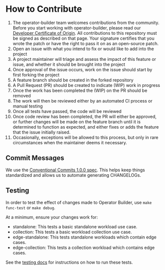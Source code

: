# How to Contribute
1. The operator-builder team welcomes contributions from the community.  Before you start working with operator-builder, please read our [Developer Certificate of Origin](https://cla.vmware.com/dco).  All contributions to this repository must be signed as described on that page.  Your signature certifies that you wrote the patch or have the right to pass it on as an open-source patch.
1. Open an issue with what you intend to fix or would like to add into the project
1. A project maintainer will triage and assess the impact of this feature or issue, and whether it should be brought into the project
1. Once approval of the issue occurs, work on the issue should start by first forking the project
1. A feature branch should be created in the forked repository
1. A Pull Request (PR) should be created to indicate (WIP) work in progress
1. Once the work has been completed the (WIP) on the PR should be removed
1. The work will then be reviewed either by an automated CI process or manual testing
1. Once all tests have passed, the code will be reviewed
1. Once code review has been completed, the PR will either be approved, or further changes will be made on the feature branch until it is determined to function as expected, and either fixes or adds the feature that the issue initially raised.
1. Occasionally, exceptions will be allowed to this process, but only in rare circumstances when the maintainer deems it necessary.

## Commit Messages

We use the [Conventional Commits 1.0.0
spec](https://www.conventionalcommits.org/en/v1.0.0/).  This helps keep things
standardized and allows us to automate generating CHANGELOGs.

## Testing

In order to test the effect of changes made to Operator Builder, use `make
func-test` or `make debug`.

At a minimum, ensure your changes work for:
- standalone: This tests a basic standalone workload use case.
- collection: This tests a basic workload collection use case.
- edge-standalone: This tests standalone workloads which contain edge cases.
- edge-collection: This tests a collection workload which contains edge cases.

See the [testing docs](docs/testing.md) for instructions on how to run these
tests.

